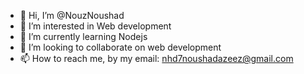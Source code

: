 - 👋 Hi, I’m @NouzNoushad
- 👀 I’m interested in Web development
- 🌱 I’m currently learning Nodejs
- 💞️ I’m looking to collaborate on web development
- 📫 How to reach me, by my email: nhd7noushadazeez@gmail.com

<!---
NouzNoushad/NouzNoushad is a ✨ special ✨ repository because its `README.md` (this file) appears on your GitHub profile.
You can click the Preview link to take a look at your changes.
--->
